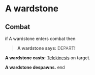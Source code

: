 # A wardstone


## Combat



if  A wardstone enters combat  then


>**A wardstone says:** DEPART!


**A wardstone casts:** [Telekinesis](/spell/863) on target.


**A wardstone despawns.**
end
